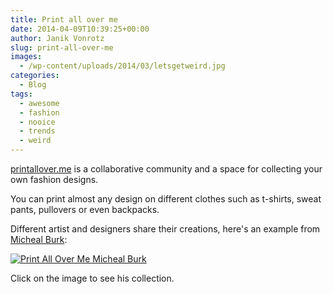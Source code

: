 ```yaml
---
title: Print all over me
date: 2014-04-09T10:39:25+00:00
author: Janik Vonrotz
slug: print-all-over-me
images:
  - /wp-content/uploads/2014/03/letsgetweird.jpg
categories:
  - Blog
tags:
  - awesome
  - fashion
  - nooice
  - trends
  - weird
---
```

[printallover.me](http://printallover.me/) is a collaborative community and a space for collecting your own fashion designs.

You can print almost any design on different clothes such as t-shirts, sweat pants, pullovers or even backpacks.
<!--more-->
Different artist and designers share their creations, here's an example from [Micheal Burk](http://www.michael-burk.com/):

[![Print All Over Me Micheal Burk](/wp-content/uploads/2014/04/Print-All-Over-Me-Micheal-Burk.gif)](http://printallover.me/collections/michael-burk)

Click on the image to see his collection.